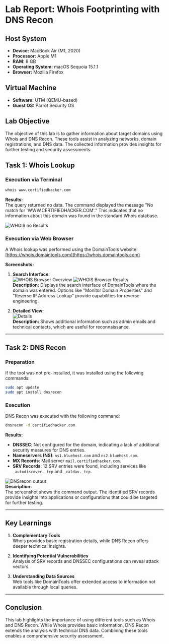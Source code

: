 
# Lab Report: Whois Footprinting with DNS Recon

## Host System
- **Device:** MacBook Air (M1, 2020)
- **Processor:** Apple M1
- **RAM:** 8 GB
- **Operating System:** macOS Sequoia 15.1.1
- **Browser:** Mozilla Firefox

## Virtual Machine
- **Software:** UTM (QEMU-based)
- **Guest OS:** Parrot Security OS

## Lab Objective
The objective of this lab is to gather information about target domains using Whois and DNS Recon. These tools assist in analyzing networks, domain registrations, and DNS data. The collected information provides insights for further testing and security assessments.

## Task 1: Whois Lookup

### Execution via Terminal
```bash
whois www.certifiedhacker.com
```
**Results:**  
The query returned no data. The command displayed the message "No match for 'WWW.CERTIFIEDHACKER.COM'." This indicates that no information about this domain was found in the standard Whois database.

![WHOIS no Results](https://i.imgur.com/FdElhXj.png)

### Execution via Web Browser
A Whois lookup was performed using the DomainTools website:  
[https://whois.domaintools.com](https://whois.domaintools.com)

**Screenshots:**  
1. **Search Interface**:  
   ![WHOIS Browser Overview](https://i.imgur.com/M0DDwdE.png)
   ![WHOIS Browser Results](https://i.imgur.com/g0mVATu.png)    
   **Description:** Displays the search interface of DomainTools where the domain was entered. Options like "Monitor Domain Properties" and "Reverse IP Address Lookup" provide capabilities for reverse engineering.

3. **Detailed View**:  
   ![Details](https://i.imgur.com/ShFS5N8.png)  
   **Description:** Shows additional information such as admin emails and technical contacts, which are useful for reconnaissance.

---

## Task 2: DNS Recon

### Preparation
If the tool was not pre-installed, it was installed using the following commands:
```bash
sudo apt update
sudo apt install dnsrecon
```

### Execution
DNS Recon was executed with the following command:
```bash
dnsrecon -d certifiedhacker.com
```

**Results:**  
- **DNSSEC**: Not configured for the domain, indicating a lack of additional security measures for DNS entries.  
- **Nameservers (NS)**: `ns1.bluehost.com` and `ns2.bluehost.com`.  
- **MX Records**: Mail server `mail.certifiedhacker.com`.  
- **SRV Records**: 12 SRV entries were found, including services like `_autodiscover._tcp` and `_caldav._tcp`.

![DNSrecon output](https://i.imgur.com/ZpKQnaC.png)  
**Description:**  
The screenshot shows the command output. The identified SRV records provide insights into applications or configurations that could be targeted for further testing.

---

## Key Learnings

1. **Complementary Tools**  
   Whois provides basic registration details, while DNS Recon offers deeper technical insights.

2. **Identifying Potential Vulnerabilities**  
   Analysis of SRV records and DNSSEC configurations can reveal attack vectors.

3. **Understanding Data Sources**  
   Web tools like DomainTools offer extended access to information not available through local queries.

---

## Conclusion
This lab highlights the importance of using different tools such as Whois and DNS Recon. While Whois provides basic information, DNS Recon extends the analysis with technical DNS data. Combining these tools enables a comprehensive security assessment.

